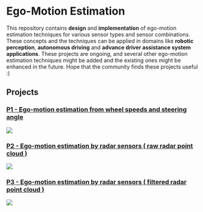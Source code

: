 # Ego-Motion Estimation
This repository contains **design** and **implementation** of ego-motion estimation techniques for various sensor types and sensor combinations. These concepts and the techniques can be applied in domains like **robotic perception**, **autonomous driving** and **advance driver assistance system applications**. These projects are ongoing, and several other ego-motion estimation techniques might be added and the existing ones might be enhanced in the future. Hope that the community finds these projects useful :)

## Projects

### [P1 - Ego-motion estimation from wheel speeds and steering angle](./1_egomotion_wheel_speed/README.md)

![](./readme_artifacts/P1_cover_img.PNG)

### [P2 - Ego-motion estimation by radar sensors ( raw radar point cloud )](./2_egomotion_radar_polar/README.md)

![](./readme_artifacts/P2_cover_img.PNG)

### [P3 - Ego-motion estimation by radar sensors ( filtered radar point cloud )](./3_egomotion_radar_cartesian/README.md)

![](./readme_artifacts/P3_cover_img.PNG)